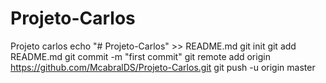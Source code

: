# Projeto-Carlos
Projeto carlos
echo "# Projeto-Carlos" >> README.md
git init
git add README.md
git commit -m "first commit"
git remote add origin https://github.com/McabralDS/Projeto-Carlos.git
git push -u origin master
